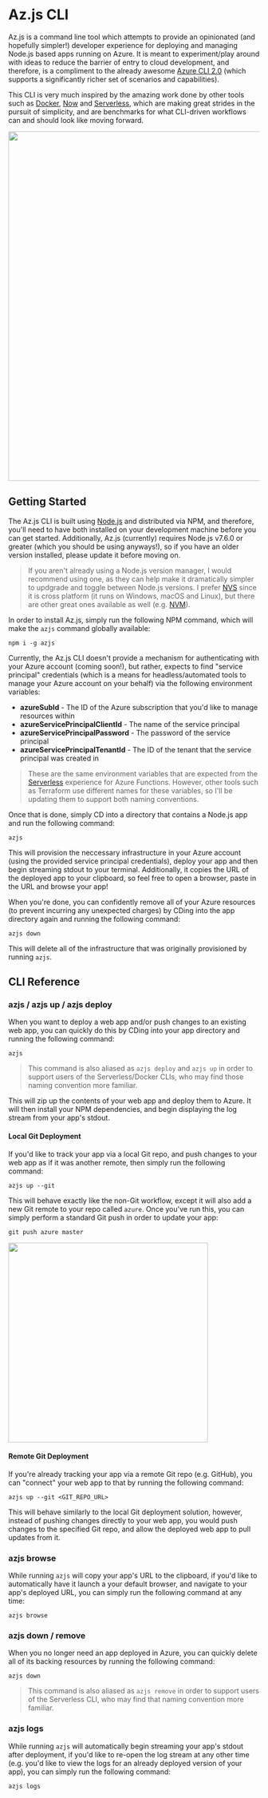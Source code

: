 # Az.js CLI

Az.js is a command line tool which attempts to provide an opinionated (and hopefully simpler!) developer experience for deploying and managing Node.js based apps running on Azure. It is meant to experiment/play around with ideas to reduce the barrier of entry to cloud development, and therefore, is a compliment to the already awesome [Azure CLI 2.0](github.com/azure/azure-cli) (which supports a significantly richer set of scenarios and capabilities).

This CLI is very much inspired by the amazing work done by other tools such as [Docker](http://www.docker.com), [Now](http://zeit.co/now) and [Serverless](http://serverless.com), which are making great strides in the pursuit of simplicity, and are benchmarks for what CLI-driven workflows can and should look like moving forward.

<img src="https://cloud.githubusercontent.com/assets/116461/24375545/87aedc0e-12ed-11e7-93c7-f9e6afcc1a0e.png" width="700px" />

## Getting Started

The Az.js CLI is built using [Node.js](https://nodejs.org/en/) and distributed via NPM, and therefore, you'll need to have both installed on your development machine before you can get started. Additionally, Az.js (currently) requires Node.js v7.6.0 or greater (which you should be using anyways!), so if you have an older version installed, please update it before moving on.

> If you aren't already using a Node.js version manager, I would recommend using one, as they can help make it dramatically simpler to updgrade and toggle between Node.js versions. I prefer [NVS](github.com/jasongin/nvs) since it is cross platform (it runs on Windows, macOS and Linux), but there are other great ones available as well (e.g. [NVM](https://github.com/creationix/nvm)).

In order to install Az.js, simply run the following NPM command, which will make the `azjs` command globally available:

```shell
npm i -g azjs
```

Currently, the Az.js CLI doesn't provide a mechanism for authenticating with your Azure account (coming soon!), but rather, expects to find "service principal" credentials (which is a means for headless/automated tools to manage your Azure account on your behalf) via the following environment variables:

* **azureSubId** - The ID of the Azure subscription that you'd like to manage resources within
* **azureServicePrincipalClientId** - The name of the service principal
* **azureServicePrincipalPassword** - The password of the service principal
* **azureServicePrincipalTenantId** - The ID of the tenant that the service principal was created in

> These are the same environment variables that are expected from the [Serverless](https://serverless.com/framework/docs/providers/azure/guide/credentials/) experience for Azure Functions. However, other tools such as Terraform use different names for these variables, so I'll be updating them to support both naming conventions.

Once that is done, simply CD into a directory that contains a Node.js app and run the following command:

```shell
azjs
```

This will provision the neccessary infrastructure in your Azure account (using the provided service principal credentials), deploy your app and then begin streaming stdout to your terminal. Additionally, it copies the URL of the deployed app to your clipboard, so feel free to open a browser, paste in the URL and browse your app!

When you're done, you can confidently remove all of your Azure resources (to prevent incurring any unexpected charges) by CDing into the app directory again and running the following command:

```shell
azjs down
```

This will delete all of the infrastructure that was originally provisioned by running `azjs`.

## CLI Reference

### azjs / azjs up / azjs deploy

When you want to deploy a web app and/or push changes to an existing web app, you can quickly do this by CDing into your app directory and running the following command:

```shell
azjs
```

> This command is also aliased as `azjs deploy` and `azjs up` in order to support users of the Serverless/Docker CLIs, who may find those naming convention more familiar.

This will zip up the contents of your web app and deploy them to Azure. It will then install your NPM dependencies, and begin displaying the log stream from your app's stdout.

#### Local Git Deployment

If you'd like to track your app via a local Git repo, and push changes to your web app as if it was another remote, then simply run the following command:

```shell
azjs up --git
```

This will behave exactly like the non-Git workflow, except it will also add a new Git remote to your repo called `azure`. Once you've run this, you can simply perform a standard Git push in order to update your app:

```shell
git push azure master
```

<img src="https://cloud.githubusercontent.com/assets/116461/24469557/b3a2ff6e-1470-11e7-8e0f-2fc0b9db9334.png" width="400px" />

#### Remote Git Deployment

If you're already tracking your app via a remote Git repo (e.g. GitHub), you can "connect" your web app to that by running the following command:

```shell
azjs up --git <GIT_REPO_URL>
```

This will behave similarly to the local Git deployment solution, however, instead of pushing changes directly to your web app, you would push changes to the specified Git repo, and allow the deployed web app to pull updates from it.

### azjs browse

While running `azjs` will copy your app's URL to the clipboard, if you'd like to automatically have it launch a your default browser, and navigate to your app's deployed URL, you can simply run the following command at any time:

```shell
azjs browse
```

### azjs down / remove

When you no longer need an app deployed in Azure, you can quickly delete all of its backing resources by running the following command:

```shell
azjs down
```

> This command is also aliased as `azjs remove` in order to support users of the Serverless CLI, who may find that naming convention more familiar.

### azjs logs

While running `azjs` will automatically begin streaming your app's stdout after deployment, if you'd like to re-open the log stream at any other time (e.g. you'd like to view the logs for an already deployed version of your app), you can simply run the following command:

```shell
azjs logs
```
